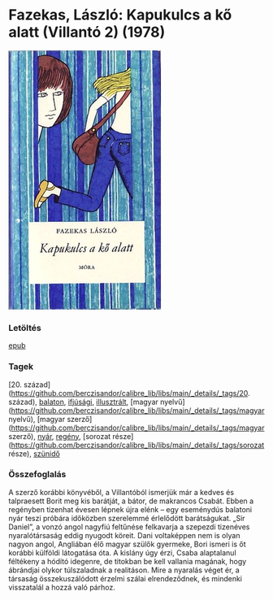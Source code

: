 # <a name="id_1271">Fazekas, László: Kapukulcs a kő alatt (Villantó 2) (1978)</a>
<img src="https://github.com/BercziSandor/calibre_lib/raw/main/libs/main/Fazekas%2C%20Laszlo/Kapukulcs%20a%20ko%20alatt%20%281271%29/cover.jpg" alt="cover" width="300"/>

### Letöltés
[epub](https://github.com/BercziSandor/calibre_lib/raw/main/libs/main/Fazekas%2C%20Laszlo/Kapukulcs%20a%20ko%20alatt%20%281271%29/Kapukulcs%20a%20ko%20alatt%20-%20Fazekas%2C%20Laszlo.epub)

### Tagek
[20. század](https://github.com/berczisandor/calibre_lib/libs/main/_details/_tags/20. század), [balaton](https://github.com/berczisandor/calibre_lib/libs/main/_details/_tags/balaton), [ifjúsági](https://github.com/berczisandor/calibre_lib/libs/main/_details/_tags/ifjúsági), [illusztrált](https://github.com/berczisandor/calibre_lib/libs/main/_details/_tags/illusztrált), [magyar nyelvű](https://github.com/berczisandor/calibre_lib/libs/main/_details/_tags/magyar nyelvű), [magyar szerző](https://github.com/berczisandor/calibre_lib/libs/main/_details/_tags/magyar szerző), [nyár](https://github.com/berczisandor/calibre_lib/libs/main/_details/_tags/nyár), [regény](https://github.com/berczisandor/calibre_lib/libs/main/_details/_tags/regény), [sorozat része](https://github.com/berczisandor/calibre_lib/libs/main/_details/_tags/sorozat része), [szünidő](https://github.com/berczisandor/calibre_lib/libs/main/_details/_tags/szünidő)

### Összefoglalás
<div>
<p>A szerző korábbi könyvéből, a Villantóból ismerjük már a kedves és talpraesett Borit meg kis barátját, a bátor, de makrancos Csabát. Ebben a regényben tizenhat évesen lépnek újra elénk – egy eseménydús balatoni nyár teszi próbára időközben szerelemmé érlelődött barátságukat. „Sir Daniel”, a vonzó angol nagyfiú feltűnése felkavarja a szepezdi tizenéves nyaralótársaság eddig nyugodt köreit. Dani voltaképpen nem is olyan nagyon angol, Angliában élő magyar szülők gyermeke, Bori ismeri is őt korábbi külföldi látogatása óta. A kislány úgy érzi, Csaba alaptalanul féltékeny a hódító idegenre, de titokban be kell vallania magának, hogy ábrándjai olykor túlszaladnak a realitáson. Mire a nyaralás véget ér, a társaság összekuszálódott érzelmi szálai elrendeződnek, és mindenki visszatalál a hozzá való párhoz.</p></div>



